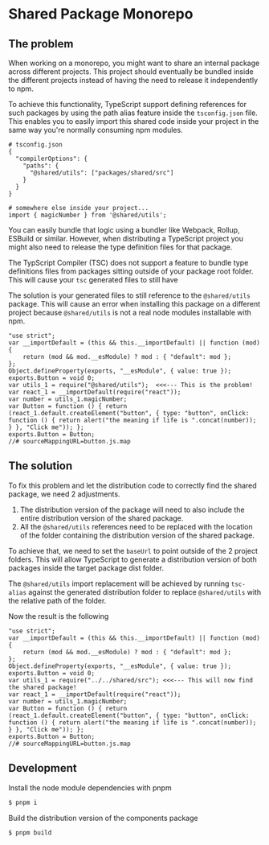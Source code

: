 # Shared Package Monorepo

## The problem

When working on a monorepo, you might want to share an internal package across
different projects. This project should eventually be bundled inside the
different projects instead of having the need to release it independently to npm.

To achieve this functionality, TypeScript support defining references for such
packages by using the path alias feature inside the `tsconfig.json` file.
This enables you to easily import this shared code inside your project in the
same way you're normally consuming npm modules.

```
# tsconfig.json
{
  "compilerOptions": {
    "paths": {
      "@shared/utils": ["packages/shared/src"]
    }
  }
}
```

```
# somewhere else inside your project...
import { magicNumber } from '@shared/utils';
```

You can easily bundle that logic using a bundler like Webpack, Rollup, ESBuild
or similar. However, when distributing a TypeScript project you might also need
to release the type definition files for that package.

The TypScript Compiler (TSC) does not support a feature to bundle type definitions
files from packages sitting outside of your package root folder.
This will cause your `tsc` generated files to still have

The solution is your generated files to still reference to the `@shared/utils` package.
This will cause an error when installing this package on a different project
because `@shared/utils` is not a real node modules installable with npm.

```
"use strict";
var __importDefault = (this && this.__importDefault) || function (mod) {
    return (mod && mod.__esModule) ? mod : { "default": mod };
};
Object.defineProperty(exports, "__esModule", { value: true });
exports.Button = void 0;
var utils_1 = require("@shared/utils");  <<<--- This is the problem!
var react_1 = __importDefault(require("react"));
var number = utils_1.magicNumber;
var Button = function () { return (react_1.default.createElement("button", { type: "button", onClick: function () { return alert("the meaning if life is ".concat(number)); } }, "Click me")); };
exports.Button = Button;
//# sourceMappingURL=button.js.map
```

## The solution

To fix this problem and let the distribution code to correctly find the shared
package, we need 2 adjustments.
1. The distribution version of the package will need to also include the entire
distribution version of the shared package.
2. All the `@shared/utils` references need to be replaced with the location of
the folder containing the distribution version of the shared package.

To achieve that, we need to set the `baseUrl` to point outside of the 2 project
folders. This will allow TypeScript to generate a distribution version of both
packages inside the target package dist folder.

The `@shared/utils` import replacement will be achieved by running `tsc-alias`
against the generated distribution folder to replace `@shared/utils` with the
relative path of the folder.

Now the result is the following

```
"use strict";
var __importDefault = (this && this.__importDefault) || function (mod) {
    return (mod && mod.__esModule) ? mod : { "default": mod };
};
Object.defineProperty(exports, "__esModule", { value: true });
exports.Button = void 0;
var utils_1 = require("../../shared/src"); <<<--- This will now find the shared package!
var react_1 = __importDefault(require("react"));
var number = utils_1.magicNumber;
var Button = function () { return (react_1.default.createElement("button", { type: "button", onClick: function () { return alert("the meaning if life is ".concat(number)); } }, "Click me")); };
exports.Button = Button;
//# sourceMappingURL=button.js.map
```

## Development

Install the node module dependencies with pnpm

```sh
$ pnpm i
```

Build the distribution version of the components package

```sh
$ pnpm build
```
